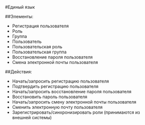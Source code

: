 #Единый язык

##Элементы:

- Регистрация пользователя
- Роль
- Группа
- Пользователь
- Пользовательская роль
- Пользовательская группа
- Восстановление пароля пользователя
- Смена электронной почты пользователя


##Действия:
- Начать/запросить регистрацию пользователя
- Подтвердить регистрацию пользователя
- Начать/запросить восстановление пароля пользователя
- Восстановить пароль пользователя
- Начать/запросить смену электронной почты пользователя
- Сменить электронную почту пользователя
- Зарегистрировать/синхронизировать роли (принимаются из внешней системы)
